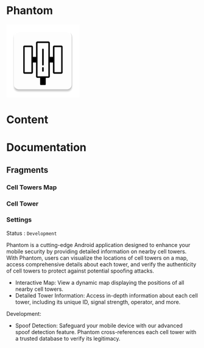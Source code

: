 # Phantom

![](./app/src/main/res/mipmap-xxxhdpi/ic_launcher.webp "Phantom")

# Content

# Documentation

## Fragments

### Cell Towers Map
### Cell Tower
### Settings

Status : `Development`

Phantom is a cutting-edge Android application designed to enhance your mobile security by providing detailed information on nearby cell towers. With Phantom, users can visualize the locations of cell towers on a map, access comprehensive details about each tower, and verify the authenticity of cell towers to protect against potential spoofing attacks.

- Interactive Map: View a dynamic map displaying the positions of all nearby cell towers. 
- Detailed Tower Information: Access in-depth information about each cell tower, including its unique ID, signal strength, operator, and more.

Development:
- Spoof Detection: Safeguard your mobile device with our advanced spoof detection feature. Phantom cross-references each cell tower with a trusted database to verify its legitimacy.